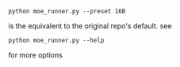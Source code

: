 ```
python moe_runner.py --preset 16B
```
is the equivalent to the original repo's default. see
```
python moe_runner.py --help
```
for more options
